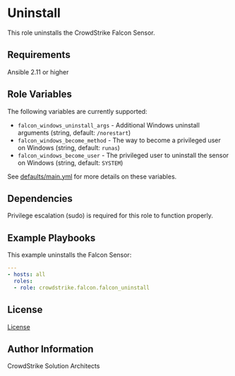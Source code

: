Uninstall
=========

This role uninstalls the CrowdStrike Falcon Sensor.

Requirements
------------

Ansible 2.11 or higher

Role Variables
--------------

The following variables are currently supported:

 * `falcon_windows_uninstall_args` - Additional Windows uninstall arguments (string, default: `/norestart`)
 * `falcon_windows_become_method` - The way to become a privileged user on Windows (string, default: `runas`)
 * `falcon_windows_become_user` - The privileged user to uninstall the sensor on Windows (string, default: `SYSTEM`)

See [defaults/main.yml](defaults/main.yml) for more details on these variables.

Dependencies
------------

Privilege escalation (sudo) is required for this role to function properly.

Example Playbooks
----------------

This example uninstalls the Falcon Sensor:

```yaml
---
- hosts: all
  roles:
  - role: crowdstrike.falcon.falcon_uninstall
```

License
-------

[License](https://github.com/crowdstrike/ansible_collection_falcon/blob/main/LICENSE)

Author Information
------------------

CrowdStrike Solution Architects
